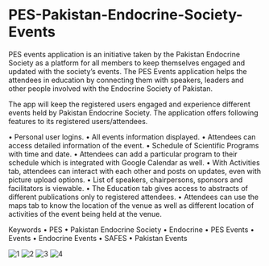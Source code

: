 # PES-Pakistan-Endocrine-Society-Events

PES events application is an initiative taken by the Pakistan Endocrine Society as a platform for all members to keep themselves engaged and updated with the society’s events. 
The PES Events application helps the attendees in education by connecting them with speakers, leaders and other people involved with the Endocrine Society of Pakistan.

The app will keep the registered users engaged and experience different events held by Pakistan Endocrine Society. 
The application offers following features to its registered users/attendees.


• Personal user logins.
• All events information displayed.
• Attendees can access detailed information of the event.
• Schedule of Scientific Programs with time and date.
• Attendees can add a particular program to their schedule which is integrated with Google Calendar as well.
• With Activities tab, attendees can interact with each other and posts on updates, even with picture upload options.
• List of speakers, chairpersons, sponsors and facilitators is viewable.
• The Education tab gives access to abstracts of different publications only to registered attendees.
• Attendees can use the maps tab to know the location of the venue as well as different location of activities of the event being held at the venue.

Keywords
• PES
• Pakistan Endocrine Society
• Endocrine
• PES Events
• Events
• Endocrine Events
• SAFES
• Pakistan Events

![1](https://user-images.githubusercontent.com/92082198/138645149-2549a2ce-7425-4584-9ae9-c36320782292.jpg)
![2](https://user-images.githubusercontent.com/92082198/138645159-662f1baf-b573-4f4a-9501-5ae6435eba9e.jpg)
![3](https://user-images.githubusercontent.com/92082198/138645162-662e552b-0b1f-4a4f-a6d2-6f686338cdff.jpg)
![4](https://user-images.githubusercontent.com/92082198/138645164-586b29d2-b17e-41c8-8698-707e15f5e1b6.jpg)
